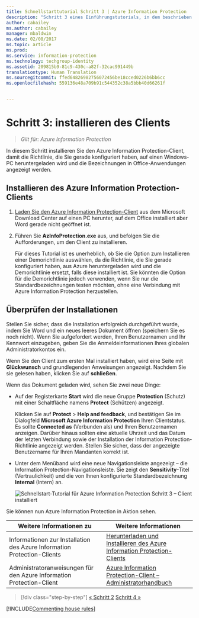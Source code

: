 ```yaml
---
title: Schnellstarttutorial Schritt 3 | Azure Information Protection
description: "Schritt 3 eines Einführungstutorials, in dem beschrieben wird, wie Sie Microsoft Azure Information Protection in ungefähr 20 Minuten für Ihre Organisation testen können."
author: cabailey
ms.author: cabailey
manager: mbaldwin
ms.date: 02/08/2017
ms.topic: article
ms.prod: 
ms.service: information-protection
ms.technology: techgroup-identity
ms.assetid: 209815b9-81c9-430c-a82f-32cac991449b
translationtype: Human Translation
ms.sourcegitcommit: ffed64826982756072456be18cced0226b6bb6cc
ms.openlocfilehash: 559136e48a709b91c544352c38a5bbb40d66261f


---
```


# <a name="step-3-install-the-client"></a>Schritt 3: installieren des Clients

>*Gilt für: Azure Information Protection*

In diesem Schritt installieren Sie den Azure Information Protection-Client, damit die Richtlinie, die Sie gerade konfiguriert haben, auf einen Windows-PC heruntergeladen wird und die Bezeichnungen in Office-Anwendungen angezeigt werden.


## <a name="install-the-azure-information-protection-client"></a>Installieren des Azure Information Protection-Clients

1. [Laden Sie den Azure Information Protection-Client](https://www.microsoft.com/en-us/download/details.aspx?id=53018) aus dem Microsoft Download Center auf einen PC herunter, auf dem Office installiert aber Word gerade nicht geöffnet ist. 

2. Führen Sie **AzInfoProtection.exe** aus, und befolgen Sie die Aufforderungen, um den Client zu installieren.

    Für dieses Tutorial ist es unerheblich, ob Sie die Option zum Installieren einer Demorichtlinie auswählen, da die Richtlinie, die Sie gerade konfiguriert haben, aus Azure heruntergeladen wird und die Demorichtlinie ersetzt, falls diese installiert ist. Sie könnten die Option für die Demorichtlinie jedoch verwenden, wenn Sie nur die Standardbezeichnungen testen möchten, ohne eine Verbindung mit Azure Information Protection herzustellen. 

## <a name="verify-the-installations"></a>Überprüfen der Installationen

Stellen Sie sicher, dass die Installation erfolgreich durchgeführt wurde, indem Sie Word und ein neues leeres Dokument öffnen (speichern Sie es noch nicht). Wenn Sie aufgefordert werden, Ihren Benutzernamen und Ihr Kennwort einzugeben, geben Sie die Anmeldeinformationen Ihres globalen Administratorkontos ein. 

Wenn Sie den Client zum ersten Mal installiert haben, wird eine Seite mit **Glückwunsch** und grundlegenden Anweisungen angezeigt. Nachdem Sie sie gelesen haben, klicken Sie auf **schließen**.

Wenn das Dokument geladen wird, sehen Sie zwei neue Dinge:

- Auf der Registerkarte **Start** wird die neue Gruppe **Protection** (Schutz) mit einer Schaltfläche namens **Protect** (Schützen) angezeigt.

    Klicken Sie auf **Protect** > **Help and feedback**, und bestätigen Sie im Dialogfeld **Microsoft Azure Information Protection** Ihren Clientstatus. Es sollte **Connected as** (Verbunden als) und Ihren Benutzernamen anzeigen. Darüber hinaus sollten eine aktuelle Uhrzeit und das Datum der letzten Verbindung sowie der Installation der Information Protection-Richtlinie angezeigt werden. Stellen Sie sicher, dass der angezeigte Benutzername für Ihren Mandanten korrekt ist.

- Unter dem Menüband wird eine neue Navigationsleiste angezeigt – die Information Protection-Navigationsleiste. Sie zeigt den **Sensitivity**-Titel (Vertraulichkeit) und die von Ihnen konfigurierte Standardbezeichnung **Internal** (Intern) an. 
    
    ![Schnellstart-Tutorial für Azure Information Protection Schritt 3 – Client installiert](../media/word2013-callouts2.png)

Sie können nun Azure Information Protection in Aktion sehen.

|Weitere Informationen zu|Weitere Informationen|
|--------------------------------|--------------------------|
|Informationen zur Installation des Azure Information Protection-Clients|[Herunterladen und Installieren des Azure Information Protection-Clients](../rms-client/install-client-app.md)|
|Administratoranweisungen für den Azure Information Protection-Client|[Azure Information Protection-Client – Administratorhandbuch](../rms-client/client-admin-guide.md)|


>[!div class="step-by-step"]
[&#171; Schritt 2](infoprotect-tutorial-step2.md)
[Schritt 4 &#187;](infoprotect-tutorial-step4.md)

[!INCLUDE[Commenting house rules](../includes/houserules.md)]


<!--HONumber=Feb17_HO2-->


